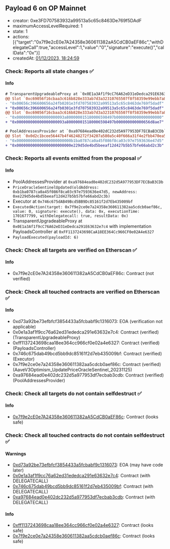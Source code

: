 ## Payload 6 on OP Mainnet

- creator: 0xe3FD707583932a99513a5c65c8463De769f5DAdF
- maximumAccessLevelRequired: 1
- state: 1
- actions: [{"target":"0x7f9e2cE0e7A24358e360611382aA5CdCB0aEF86c","withDelegateCall":true,"accessLevel":1,"value":"0","signature":"execute()","callData":"0x"}]
- createdAt: [01/12/2023, 18:24:59](https://explorer.optimism.io/tx/0x8ec2262351063d041671a57c210c870e1fe045e6fdbb78bebf92b5640ae959c9)

### Check: Reports all state changes :white_check_mark:

#### Info


```diff
# TransparentUpgradeableProxy at `0x0E1a3Af1f9cC76A62eD31eDedca291E63632e7c4` with implementation PayloadsController at `0xFF1137243698CaA18EE364Cc966CF0e02A4e6327`
@@ Slot `0xc69056f16cbaa3c616b828e333ab7d3a32310765507f8f58359e99ebb7a885f3` @@
- "0x00656c396600656a24fb0201e3fd707583932a99513a5c65c8463de769f5dadf"
+ "0x00656c396600656a24fb0301e3fd707583932a99513a5c65c8463de769f5dadf"
@@ Slot `0xc69056f16cbaa3c616b828e333ab7d3a32310765507f8f58359e99ebb7a885f4` @@
- "0x000000000000000000093a800000015180006598497b00000000000000000000"
+ "0x000000000000000000093a800000015180006598497b000000000000656d8ae7"
```

```diff
# PoolAddressesProvider at `0xa97684ead0e402dC232d5A977953DF7ECBaB3CDb`
@@ Slot `0x0d2c1bcee56447b4f46248272f34207a580a5c40f666a31f4e2fbb470ea53ab8` @@
- "0x000000000000000000000000b1ba0787ca0a45f086f8ca03c97e7593636e47d5"
+ "0x000000000000000000000000e229d5de4bd5beeaf12d427b5b57bfe66abd2c3b"
```


### Check: Reports all events emitted from the proposal :white_check_mark:

#### Info

- PoolAddressesProvider at `0xa97684ead0e402dC232d5A977953DF7ECBaB3CDb`
- `PriceOracleSentinelUpdated(oldAddress: 0xb1ba0787ca0a45f086f8ca03c97e7593636e47d5, newAddress: 0xe229d5de4bd5beeaf12d427b5b57bfe66abd2c3b)`
- Executor at `0x746c675dAB49Bcd5BB9Dc85161f2d7Eb435009bf`
- `ExecutedAction(target: 0x7f9e2ce0e7a24358e360611382aa5cdcb0aef86c, value: 0, signature: execute(), data: 0x, executionTime: 1701677799, withDelegatecall: true, resultData: 0x)`
- TransparentUpgradeableProxy at `0x0E1a3Af1f9cC76A62eD31eDedca291E63632e7c4` with implementation PayloadsController at `0xFF1137243698CaA18EE364Cc966CF0e02A4e6327`
- `PayloadExecuted(payloadId: 6)`

### Check: Check all targets are verified on Etherscan :white_check_mark:

#### Info

- 0x7f9e2cE0e7A24358e360611382aA5CdCB0aEF86c: Contract (not verified)

### Check: Check all touched contracts are verified on Etherscan :white_check_mark:

#### Info

- 0xd73a92be73efbfcf3854433a5fcbabf9c1316073: EOA (verification not applicable)
- 0x0e1a3af1f9cc76a62ed31ededca291e63632e7c4: Contract (verified) (TransparentUpgradeableProxy)
- 0xff1137243698caa18ee364cc966cf0e02a4e6327: Contract (verified) (PayloadsController)
- 0x746c675dab49bcd5bb9dc85161f2d7eb435009bf: Contract (verified) (Executor)
- 0x7f9e2ce0e7a24358e360611382aa5cdcb0aef86c: Contract (verified) (AaveV3Optimism_UpdatePriceOracleSentinel_20231125)
- 0xa97684ead0e402dc232d5a977953df7ecbab3cdb: Contract (verified) (PoolAddressesProvider)

### Check: Check all targets do not contain selfdestruct :white_check_mark:

#### Info

- [0x7f9e2cE0e7A24358e360611382aA5CdCB0aEF86c](https://explorer.optimism.io/address/0x7f9e2cE0e7A24358e360611382aA5CdCB0aEF86c): Contract (looks safe)

### Check: Check all touched contracts do not contain selfdestruct :white_check_mark:

#### Warnings

- [0xd73a92be73efbfcf3854433a5fcbabf9c1316073](https://explorer.optimism.io/address/0xd73a92be73efbfcf3854433a5fcbabf9c1316073): EOA (may have code later)
- [0x0e1a3af1f9cc76a62ed31ededca291e63632e7c4](https://explorer.optimism.io/address/0x0e1a3af1f9cc76a62ed31ededca291e63632e7c4): Contract (with DELEGATECALL)
- [0x746c675dab49bcd5bb9dc85161f2d7eb435009bf](https://explorer.optimism.io/address/0x746c675dab49bcd5bb9dc85161f2d7eb435009bf): Contract (with DELEGATECALL)
- [0xa97684ead0e402dc232d5a977953df7ecbab3cdb](https://explorer.optimism.io/address/0xa97684ead0e402dc232d5a977953df7ecbab3cdb): Contract (with DELEGATECALL)

#### Info

- [0xff1137243698caa18ee364cc966cf0e02a4e6327](https://explorer.optimism.io/address/0xff1137243698caa18ee364cc966cf0e02a4e6327): Contract (looks safe)
- [0x7f9e2ce0e7a24358e360611382aa5cdcb0aef86c](https://explorer.optimism.io/address/0x7f9e2ce0e7a24358e360611382aa5cdcb0aef86c): Contract (looks safe)

